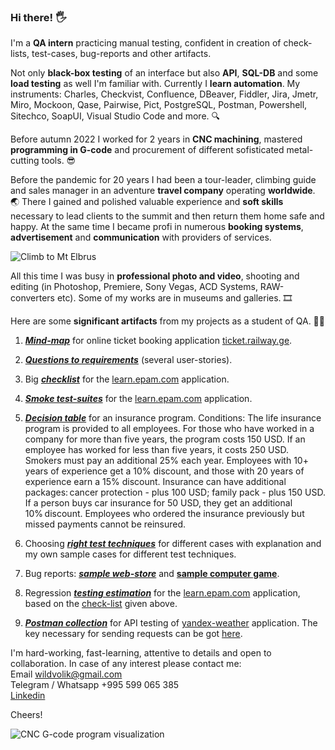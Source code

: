 ### **Hi there!** 🖐 ###

I'm a **QA intern** practicing manual testing, confident in creation of check-lists, test-cases, bug-reports and other artifacts.

Not only **black-box testing** of an interface but also **API**, **SQL-DB** and some **load testing** as well I'm familiar with. Currently I **learn automation**. My instruments: Charles, Checkvist, Confluence, DBeaver, Fiddler, Jira, Jmetr, Miro, Mockoon, Qase, Pairwise, Pict, PostgreSQL, Postman, Powershell, Sitechco, SoapUI, Visual Studio Code and more. 🔍

Before autumn 2022 I worked for 2 years in **CNC machining**, mastered **programming in G-code** and procurement of different sofisticated metal-cutting tools. 😎

Before the pandemic for 20 years I had been a tour-leader, climbing guide and sales manager in an adventure **travel company** operating **worldwide**. 🌏 There I gained and polished valuable experience and **soft skills** necessary to lead clients to the summit and then return them home safe and happy. At the same time I became profi in numerous **booking systems**, **advertisement** and **communication** with providers of services. 

![Climb to Mt Elbrus](https://github.com/Voldemar-QA/Skypro1/assets/143604821/b6a49b5f-622e-4571-8ffc-f13195624ba5 "Climb to Mt Elbrus (5642 m)")
 
All this time I was busy in **professional photo and video**, shooting and editing (in Photoshop, Premiere, Sony Vegas, ACD Systems, RAW-converters etc). Some of my works are in museums and galleries. 🎞

Here are some **significant artifacts** from my projects as a student of QA. 👨‍🎓

1. [***Mind-map***](https://miro.com/app/board/uXjVPvR5kGQ=/?share_link_id=969137486748/ "Web-site decomposition") for online ticket booking application [ticket.railway.ge](https://ticket.railway.ge/ "Georgian railways").

2. [***Questions to requirements***](https://docs.google.com/spreadsheets/d/1wVwxVt6Y_gsgqSwQEPTPyHUioSpc-YuH/edit?usp=sharing&ouid=105415505288474678882&rtpof=true&sd=true "Testing of requirements") (several user-stories). 

3. Big [***checklist***](https://docs.google.com/spreadsheets/d/18Yxt6bXUFRgljXRC4knh9G29laaVANsGyBxXDw6erb8/edit?usp=sharing "Functional & non-functional testing") for the [learn.epam.com](https://learn.epam.com "EPAM learning platform") application. 

4. [***Smoke test-suites***](https://docs.google.com/document/d/15NyeihxZqBdsB-HK1iCeAiLTiXJuv3SR74KBVRXuDeI/edit?usp=sharing "15 test-cases in www.Qase.io") for the [learn.epam.com](https://learn.epam.com "EPAM learning platform") application.

5. [***Decision table***](https://docs.google.com/spreadsheets/d/1Bk-55F_so79uQc4V0JIhAN6HgyNEZq4RyPuIwHgHehY/edit?usp=sharing "Combinatorics technique") for an insurance program. Conditions: The life insurance program is provided to all employees. For those who have worked in a company for more than five years, the program costs 150 USD. If an employee has worked for less than five years, it costs 250 USD. Smokers must pay an additional 25% each year. Employees with 10+ years of experience get a 10% discount, and those with 20 years of experience earn a 15% discount. Insurance can have additional packages: cancer protection - plus 100 USD; family pack - plus 150 USD. If a person buys car insurance for 50 USD, they get an additional 10% discount. Employees who ordered the insurance previously but missed payments cannot be reinsured.

6. Choosing [***right test techniques***](https://docs.google.com/document/d/1C8JB1dRW4cqxKqrtW8DPRFC4dxXsOyIF/edit?usp=sharing&ouid=105415505288474678882&rtpof=true&sd=true "EPAM learning platform") for different cases with explanation and my own sample cases for different test techniques.

7. Bug reports: [***sample web-store***](https://docs.google.com/document/d/1DYOHFGlMfoGjTAntnSOWmCKIH04kDKSyEt9MPV39Kdo/edit?usp=sharing "Screenshots from Jira bug-tracking system") and [**sample computer game**](https://docs.google.com/document/d/17tjsF-Mf28RJlxRF6r9r5ysA7K7X6AX5lQq2NZHWESs/edit?usp=sharing "Screenshots from Jira bug-tracking system").

8. Regression [***testing estimation***](https://docs.google.com/document/d/121PTnPtiYDMQHKdg2vwMIe98cY84NGXa/edit?usp=sharing&ouid=105415505288474678882&rtpof=true&sd=true "Work breakdow structure (WBS) and other techniques") for the [learn.epam.com](https://learn.epam.com "EPAM learning platform") application, based on the [check-list](https://docs.google.com/spreadsheets/d/18Yxt6bXUFRgljXRC4knh9G29laaVANsGyBxXDw6erb8/edit#gid=2133337874 "Regression check-list for EPAM learning platform") given above.

9. [***Postman collection***](https://drive.google.com/file/d/1ySB6abp5n4q_fCeEB6rrCR6QD_h-WM16/view?usp=sharing "Testing of API") for API testing of [yandex-weather](https://yandex.com.ge/weather "Weather forecast") application. The key necessary for sending requests can be got [here](https://developer.tech.yandex.ru/?from=commercial "Instructions are in Russian"). 

I'm hard-working, fast-learning, attentive to details and open to collaboration. In case of any interest please contact me:<br>
Email wildvolik@gmail.com <br>
Telegram / Whatsapp +995 599 065 385<br>
[Linkedin](https://www.linkedin.com/in/vladimir-stoliarov-610422234 "Vladimir Stoliarov at Linkedin")

Cheers!

![CNC G-code program visualization](https://github.com/Voldemar-QA/Skypro1/assets/143604821/a6eb2ba7-f57f-4b06-819a-c74dd4f91c1e "CNC G-code program visualization")
